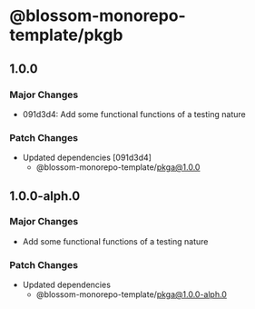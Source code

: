 # @blossom-monorepo-template/pkgb

## 1.0.0

### Major Changes

- 091d3d4: Add some functional functions of a testing nature

### Patch Changes

- Updated dependencies [091d3d4]
  - @blossom-monorepo-template/pkga@1.0.0

## 1.0.0-alph.0

### Major Changes

- Add some functional functions of a testing nature

### Patch Changes

- Updated dependencies
  - @blossom-monorepo-template/pkga@1.0.0-alph.0

